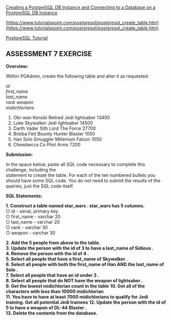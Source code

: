 [Creating a PostgreSQL DB Instance and Connecting to a Database on a PostgreSQL DB Instance](https://aws.amazon.com/getting-started/tutorials/create-connect-postgresql-db/)  

[https://www.tutorialspoint.com/postgresql/postgresql_create_table.htm](https://www.tutorialspoint.com/postgresql/postgresql_create_table.htm)

[PostgreSQL Tutorial](https://w3resource.com/PostgreSQL/tutorial.php)



## ASSESSMENT 7 EXERCISE
**Overview:** 

Within PGAdmin, create the following table and alter it as requested.   

 *id   
  first_name    
  last_name   
  rank weapon   
  midichlorians*  

1. Obi-wan Kenobi Retired Jedi lightsaber 13400  
2. Luke Skywalker Jedi lightsaber 14500  
3. Darth Vader Sith Lord The Force 27700  
4. Bobba Fett Bounty Hunter Blaster 1050  
5. Han Solo Smuggler Millenium Falcon 1050
6. Chewbecca Co Pilot Arms 7200


**Submission:**  

In the space below, paste all SQL code necessary to complete this challenge, including the  
statement to create the table. For each of the ten numbered bullets you should have some
SQL code. You do not need to submit the results of the queries, just the SQL code itself.

**SQL Statements:**  

**1. Construct a table named star_wars . star_wars has 5 columns.**  
○ id - serial, primary key   
○ first_name - varchar 20  
○ last_name - varchar 20  
○ rank - varchar 30  
○ weapon - varchar 30  


**2. Add the 5 people from above to the table.**  
**3. Update the person with the id of 3 to have a last_name of Sidious .**  
**4. Remove the person with the id of 4 .**  
**5. Select all people that have a first_name of Skywalker .**  
**6. Select all people with both the first_name of Han AND the last_name of Solo .**   
**7. Select all people that have an id under 3 .**  
**8. Select all people that do NOT have the weapon of lightsaber .**   
**9. Get the lowest midichlorian count in the table** 
**10. Get all of the characters with less than 10000 midichlorian**  
**11. You have to have at least 7000 midichlorians to qualify for Jedi training. Get all potential Jedi trainees** 
**12. Update the person with the id of 5 to have a weapon of DL-44 Blaster .**   
**13. Delete the contents from the database.**  